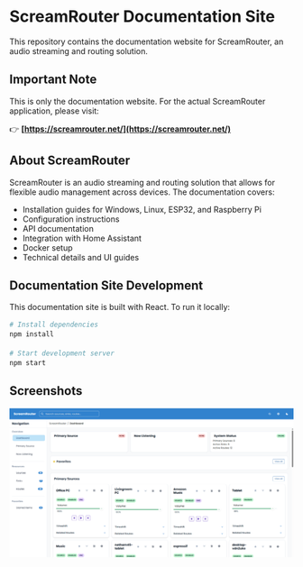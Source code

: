 # ScreamRouter Documentation Site

This repository contains the documentation website for ScreamRouter, an audio streaming and routing solution.

## Important Note

This is only the documentation website. For the actual ScreamRouter application, please visit:

👉 **[https://screamrouter.net/](https://screamrouter.net/)**

## About ScreamRouter

ScreamRouter is an audio streaming and routing solution that allows for flexible audio management across devices. The documentation covers:

- Installation guides for Windows, Linux, ESP32, and Raspberry Pi
- Configuration instructions
- API documentation
- Integration with Home Assistant
- Docker setup
- Technical details and UI guides

## Documentation Site Development

This documentation site is built with React. To run it locally:

```bash
# Install dependencies
npm install

# Start development server
npm start
```

## Screenshots

![ScreamRouter Interface](public/images/screamrouter/ScreamRouter.png)
